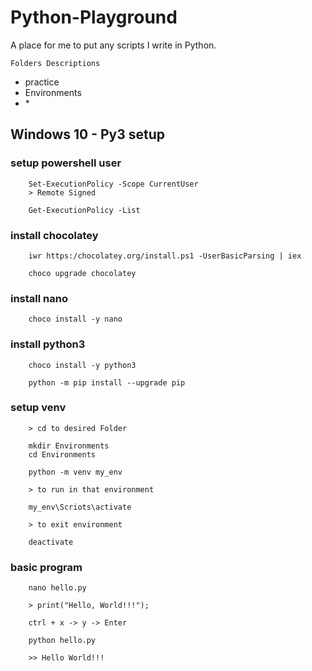 # Python-Playground

A place for me to put any scripts I write in Python.

	Folders Descriptions
* practice
* Environments
* \*

## Windows 10 - Py3 setup

### setup powershell user

		Set-ExecutionPolicy -Scope CurrentUser
		> Remote Signed

		Get-ExecutionPolicy -List

### install chocolatey

		iwr https:/chocolatey.org/install.ps1 -UserBasicParsing | iex

		choco upgrade chocolatey


### install nano

		choco install -y nano

### install python3

		choco install -y python3

		python -m pip install --upgrade pip

### setup venv

		> cd to desired Folder

		mkdir Environments
		cd Environments

		python -m venv my_env

		> to run in that environment

		my_env\Scriots\activate

		> to exit environment

		deactivate

### basic program

		nano hello.py

		> print("Hello, World!!!");

		ctrl + x ->	y -> Enter

		python hello.py

		>> Hello World!!!
